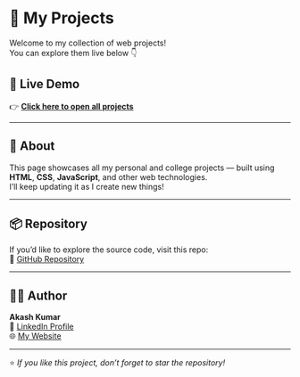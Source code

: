 # 🚀 My Projects

Welcome to my collection of web projects!  
You can explore them live below 👇

## 🔗 Live Demo
👉 **[Click here to open all projects](https://justakashk.github.io/projects/myprojects.html)**

---

## 🧠 About
This page showcases all my personal and college projects — built using **HTML**, **CSS**, **JavaScript**, and other web technologies.  
I’ll keep updating it as I create new things!

---

## 📦 Repository
If you’d like to explore the source code, visit this repo:  
🔗 [GitHub Repository](https://github.com/justakashk/digit-akash)

---

## 🧑‍💻 Author
**Akash Kumar**  
💼 [LinkedIn Profile](https://www.linkedin.com/in/justakashk/)  
🌐 [My Website](https://weekforweek.com)

---

⭐ *If you like this project, don’t forget to star the repository!*
